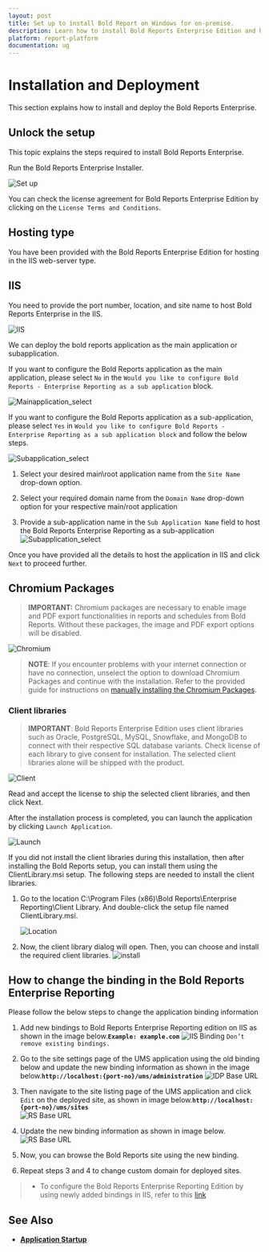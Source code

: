 ```yaml
---
layout: post
title: Set up to install Bold Report on Windows for on-premise.
description: Learn how to install Bold Reports Enterprise Edition and how to host the Bold Reports Enterprise in IIS or IIS Express in your machine. 
platform: report-platform
documentation: ug
---
```


# Installation and Deployment

This section explains how to install and deploy the Bold Reports Enterprise.

## Unlock the setup

This topic explains the steps required to install Bold Reports Enterprise.

Run the Bold Reports Enterprise Installer.

![Set up](/static/assets/on-premise/images/installation/setup.png)

You can check the license agreement for Bold Reports Enterprise Edition by clicking on the `License Terms and Conditions`.

## Hosting type

You have been provided with the Bold Reports Enterprise Edition for hosting in the IIS web-server type.

## IIS

You need to provide the port number, location, and site name to host Bold Reports Enterprise in the IIS.

![IIS](/static/assets/on-premise/images/installation/iis.png)

We can deploy the bold reports application as the main application or subapplication.

If you want to configure the Bold Reports application as the main application, please select `No` in the `Would you like to configure Bold Reports - Enterprise Reporting as a sub application` block.

![Mainapplication_select](/static/assets/on-premise/images/installation/mainapplication_select.png)

If you want to configure the Bold Reports application as a sub-application, please select `Yes` in `Would you like to configure Bold Reports - Enterprise Reporting as a sub application block` and follow the below steps.

![Subapplication_select](/static/assets/on-premise/images/installation/subapplication_select.png)

1. Select your desired main\root application name from the `Site Name` drop-down option.

2. Select your required domain name from the `Domain Name` drop-down option for your respective main/root application

3. Provide a sub-application name in the `Sub Application Name` field to host the Bold Reports Enterprise Reporting as a sub-application
    ![Subapplication_select](/static/assets/on-premise/images/installation/subapplication_details.png)

Once you have provided all the details to host the application in IIS and click `Next` to proceed further.

## Chromium Packages

> **IMPORTANT:** Chromium packages are necessary to enable image and PDF export functionalities in reports and schedules from Bold Reports. Without these packages, the image and PDF export options will be disabled.

![Chromium](/static/assets/on-premise/images/installation/chromium.png)

> **NOTE**: If you encounter problems with your internet connection or have no connection, unselect the option to download Chromium Packages and continue with the installation. Refer to the provided guide for instructions on [manually installing the Chromium Packages](../../../faq/how-to-install-chromium-packages/).

### Client libraries

> **IMPORTANT**: Bold Reports Enterprise Edition uses client libraries such as Oracle, PostgreSQL, MySQL, Snowflake, and MongoDB to connect with their respective SQL database variants. Check license of each library to give consent for installation. The selected client libraries alone will be shipped with the product.

![Client](/static/assets/on-premise/images/installation/client.png)

Read and accept the license to ship the selected client libraries, and then click Next.

After the installation process is completed, you can launch the application by clicking `Launch Application`.

![Launch](/static/assets/on-premise/images/installation/launch.png)

If you did not install the client libraries during this installation, then after installing the Bold Reports setup, you can install them using the ClientLibrary.msi setup. The following steps are needed to install the client libraries.

1. Go to the location C:\Program Files (x86)\Bold Reports\Enterprise Reporting\Client Library. And double-click the setup file named ClientLibrary.msi.

    ![Location](/static/assets/on-premise/images/installation/location.png)
2. Now, the client library dialog will open. Then, you can choose and install the required client libraries.
    ![install](/static/assets/on-premise/images/installation/install.png)

## How to change the binding in the Bold Reports Enterprise Reporting

Please follow the below steps to change the application binding information

1. Add new bindings to Bold Reports Enterprise Reporting edition on IIS as shown in the image below.**`Example: example.com`**
    ![IIS Binding](/static/assets/on-premise/images/getting-started/add-binding.png)
    `Don’t remove existing bindings.`

2. Go to the site settings page of the UMS application using the old binding below and update the new binding information as shown in the image below.**`http://localhost:{port-no}/ums/administration`**
    ![IDP Base URL](/static/assets/on-premise/images/getting-started/idp-base-url.png)

3. Then navigate to the site listing page of the UMS application and click `Edit` on the deployed site, as shown in image below.**`http://localhost:{port-no}/ums/sites`**  
    ![RS Base URL](/static/assets/on-premise/images/getting-started/ums-url-edit.png)

4. Update the new binding information as shown in image below.![RS Base URL](/static/assets/on-premise/images/getting-started/ums-base-url.png)
5. Now, you can browse the Bold Reports site using the new binding.
6. Repeat steps 3 and 4 to change custom domain for deployed sites.
> * To configure the Bold Reports Enterprise Reporting Edition by using newly added bindings in IIS, refer to this [link](../../../how-to/map-a-domain-name-to-bold-reports-site-before-startup/)

## See Also

* [**Application Startup**](../../../application-startup/)